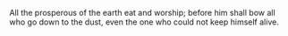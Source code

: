 All the prosperous of the earth eat and worship; before him shall bow all who go down to the dust, even the one who could not keep himself alive.
